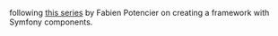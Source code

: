 following [this series](http://fabien.potencier.org/article/50/create-your-own-framework-on-top-of-the-symfony2-components-part-1) by Fabien Potencier on creating a framework with Symfony components.

